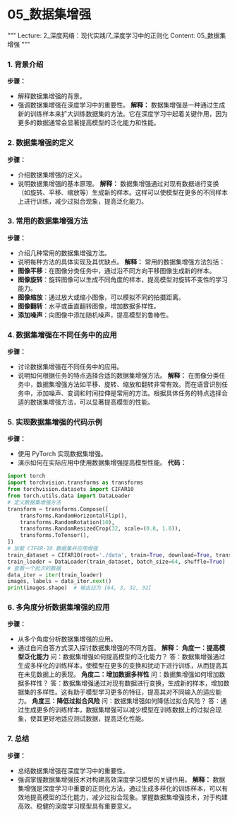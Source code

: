 # 05_数据集增强
"""
Lecture: 2_深度网络：现代实践/7_深度学习中的正则化
Content: 05_数据集增强
"""
### 1. 背景介绍
**步骤：**
- 解释数据集增强的背景。
- 强调数据集增强在深度学习中的重要性。
**解释：**
数据集增强是一种通过生成新的训练样本来扩大训练数据集的方法。它在深度学习中起着关键作用，因为更多的数据通常会显著提高模型的泛化能力和性能。
### 2. 数据集增强的定义
**步骤：**
- 介绍数据集增强的定义。
- 说明数据集增强的基本原理。
**解释：**
数据集增强通过对现有数据进行变换（如旋转、平移、缩放等）生成新的样本。这样可以使模型在更多的不同样本上进行训练，减少过拟合现象，提高泛化能力。
### 3. 常用的数据集增强方法
**步骤：**
- 介绍几种常用的数据集增强方法。
- 说明每种方法的具体实现及其优缺点。
**解释：**
常用的数据集增强方法包括：
- **图像平移**：在图像分类任务中，通过沿不同方向平移图像生成新的样本。
- **图像旋转**：旋转图像可以生成不同角度的样本，提高模型对旋转不变性的学习能力。
- **图像缩放**：通过放大或缩小图像，可以模拟不同的拍摄距离。
- **图像翻转**：水平或垂直翻转图像，增加数据多样性。
- **添加噪声**：向图像中添加随机噪声，提高模型的鲁棒性。
### 4. 数据集增强在不同任务中的应用
**步骤：**
- 讨论数据集增强在不同任务中的应用。
- 说明如何根据任务的特点选择合适的数据集增强方法。
**解释：**
在图像分类任务中，数据集增强方法如平移、旋转、缩放和翻转非常有效。而在语音识别任务中，添加噪声、变调和时间拉伸是常用的方法。根据具体任务的特点选择合适的数据集增强方法，可以显著提高模型的性能。
### 5. 实现数据集增强的代码示例
**步骤：**
- 使用 PyTorch 实现数据集增强。
- 演示如何在实际应用中使用数据集增强提高模型性能。
**代码：**
```python
import torch
import torchvision.transforms as transforms
from torchvision.datasets import CIFAR10
from torch.utils.data import DataLoader
# 定义数据集增强方法
transform = transforms.Compose([
    transforms.RandomHorizontalFlip(),
    transforms.RandomRotation(10),
    transforms.RandomResizedCrop(32, scale=(0.8, 1.0)),
    transforms.ToTensor(),
])
# 加载 CIFAR-10 数据集并应用增强
train_dataset = CIFAR10(root='./data', train=True, download=True, transform=transform)
train_loader = DataLoader(train_dataset, batch_size=64, shuffle=True)
# 查看一个批次的数据
data_iter = iter(train_loader)
images, labels = data_iter.next()
print(images.shape)  # 输出应为 [64, 3, 32, 32]
```
### 6. 多角度分析数据集增强的应用
**步骤：**
- 从多个角度分析数据集增强的应用。
- 通过自问自答方式深入探讨数据集增强的不同方面。
**解释：**
**角度一：提高模型泛化能力**
问：数据集增强如何提高模型的泛化能力？
答：数据集增强通过生成多样化的训练样本，使模型在更多的变换和扰动下进行训练，从而提高其在未见数据上的表现。
**角度二：增加数据多样性**
问：数据集增强如何增加数据多样性？
答：数据集增强通过对现有数据进行变换，生成新的样本，增加数据集的多样性。这有助于模型学习更多的特征，提高其对不同输入的适应能力。
**角度三：降低过拟合风险**
问：数据集增强如何降低过拟合风险？
答：通过生成更多的训练样本，数据集增强可以减少模型在训练数据上的过拟合现象，使其更好地适应测试数据，提高泛化性能。
### 7. 总结
**步骤：**
- 总结数据集增强在深度学习中的重要性。
- 强调掌握数据集增强技术对构建高效深度学习模型的关键作用。
**解释：**
数据集增强是深度学习中重要的正则化方法，通过生成多样化的训练样本，可以有效地提高模型的泛化能力，减少过拟合现象。掌握数据集增强技术，对于构建高效、稳健的深度学习模型具有重要意义。